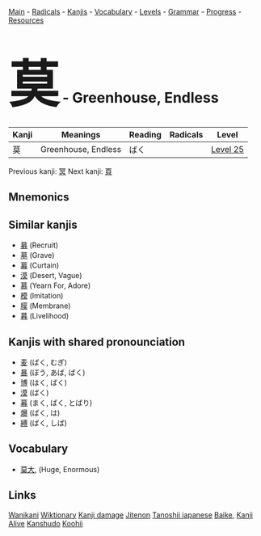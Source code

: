 <style> bigfont {font-size: 100px}</style>
[Main](../README.md) -
[Radicals](../radicals.md) -
[Kanjis](../kanjis.md) -
[Vocabulary](../vocabulary.md) -
[Levels](../levels.md) -
[Grammar](../grammar.md) - 
[Progress](../progress.md) -
[Resources](../resources.md)
# <bigfont> 莫</bigfont> - Greenhouse, Endless 

| Kanji | Meanings | Reading | Radicals | Level |
| --- | --- | --- | --- | --- |
| 莫 | Greenhouse, Endless | ばく |  | [Level 25](../levels/wk_level25.md) |

Previous kanji: [冥](冥.md) Next kanji: [頁](頁.md) 

## Mnemonics
 


## Similar kanjis
 * [募](募.md) (Recruit)
* [墓](墓.md) (Grave)
* [幕](幕.md) (Curtain)
* [漠](漠.md) (Desert, Vague)
* [慕](慕.md) (Yearn For, Adore)
* [模](模.md) (Imitation)
* [膜](膜.md) (Membrane)
* [暮](暮.md) (Livelihood)



## Kanjis with shared pronounciation
 * [麦](麦.md) (ばく, むぎ)
* [暴](暴.md) (ぼう, あば, ばく)
* [博](博.md) (はく, ばく)
* [漠](漠.md) (ばく)
* [幕](幕.md) (まく, ばく, とばり)
* [爆](爆.md) (ばく, は)
* [縛](縛.md) (ばく, しば)



## Vocabulary
 * [莫大](../vocabulary/莫.md), (Huge, Enormous)




## Links 


[Wanikani](https://www.wanikani.com/kanji/莫)
[Wiktionary](https://en.wiktionary.org/wiki/莫)
[Kanji damage](http://www.kanjidamage.com/kanji/search?utf8=✓&q=莫)
[Jitenon](https://jitenon.com/kanji/莫)
[Tanoshii japanese](https://www.tanoshiijapanese.com/dictionary/kanji.cfm?k=莫)
[Baike](https://baike.baidu.com/item/莫),
[Kanji Alive](https://app.kanjialive.com/莫)
[Kanshudo](https://www.kanshudo.com/searchmn?q=莫)
[Koohii](https://kanji.koohii.com/study/kanji/莫)
